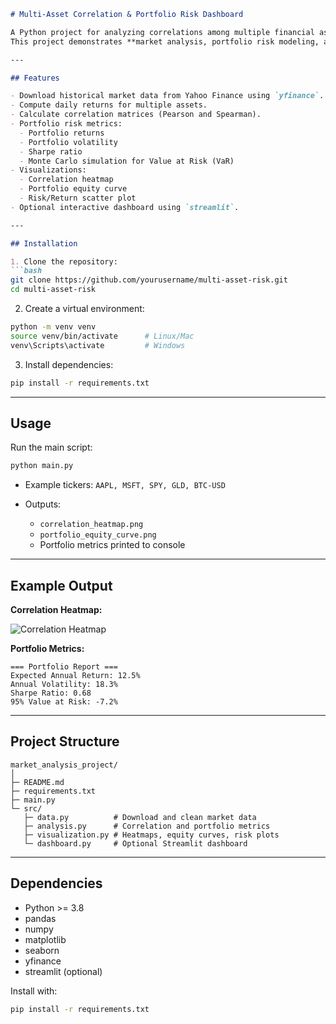 
````markdown
# Multi-Asset Correlation & Portfolio Risk Dashboard

A Python project for analyzing correlations among multiple financial assets and evaluating portfolio risk metrics.  
This project demonstrates **market analysis, portfolio risk modeling, and visualization** skills.

---

## Features

- Download historical market data from Yahoo Finance using `yfinance`.
- Compute daily returns for multiple assets.
- Calculate correlation matrices (Pearson and Spearman).
- Portfolio risk metrics:
  - Portfolio returns
  - Portfolio volatility
  - Sharpe ratio
  - Monte Carlo simulation for Value at Risk (VaR)
- Visualizations:
  - Correlation heatmap
  - Portfolio equity curve
  - Risk/Return scatter plot
- Optional interactive dashboard using `streamlit`.

---

## Installation

1. Clone the repository:
```bash
git clone https://github.com/yourusername/multi-asset-risk.git
cd multi-asset-risk
````

2. Create a virtual environment:

```bash
python -m venv venv
source venv/bin/activate      # Linux/Mac
venv\Scripts\activate         # Windows
```

3. Install dependencies:

```bash
pip install -r requirements.txt
```

---

## Usage

Run the main script:

```bash
python main.py
```

* Example tickers: `AAPL, MSFT, SPY, GLD, BTC-USD`
* Outputs:

  * `correlation_heatmap.png`
  * `portfolio_equity_curve.png`
  * Portfolio metrics printed to console

---

## Example Output

**Correlation Heatmap:**

![Correlation Heatmap](correlation_heatmap.png)

**Portfolio Metrics:**

```
=== Portfolio Report ===
Expected Annual Return: 12.5%
Annual Volatility: 18.3%
Sharpe Ratio: 0.68
95% Value at Risk: -7.2%
```

---

## Project Structure

```
market_analysis_project/
│
├─ README.md
├─ requirements.txt
├─ main.py
└─ src/
   ├─ data.py          # Download and clean market data
   ├─ analysis.py      # Correlation and portfolio metrics
   ├─ visualization.py # Heatmaps, equity curves, risk plots
   └─ dashboard.py     # Optional Streamlit dashboard
```

---

## Dependencies

* Python >= 3.8
* pandas
* numpy
* matplotlib
* seaborn
* yfinance
* streamlit (optional)

Install with:

```bash
pip install -r requirements.txt
```




